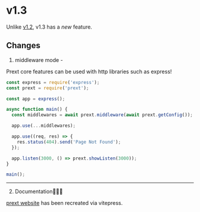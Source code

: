 # v1.3

Unlike [v1.2](/blog/v1-2), v1.3 has a _new_ feature.

## Changes

1. middleware mode - <Badge type="warning" text="beta" />

Prext core features can be used with http libraries such as express!

```ts
const express = require('express');
const prext = require('prext');

const app = express();

async function main() {
  const middlewares = await prext.middleware(await prext.getConfig());

  app.use(...middlewares);

  app.use((req, res) => {
    res.status(404).send('Page Not Found');
  });

  app.listen(3000, () => prext.showListen(3000));
}

main();
```

---

2. Documentation🎉🎉🎉

[prext website](https://prext.netlify.app) has been recreated via vitepress.
